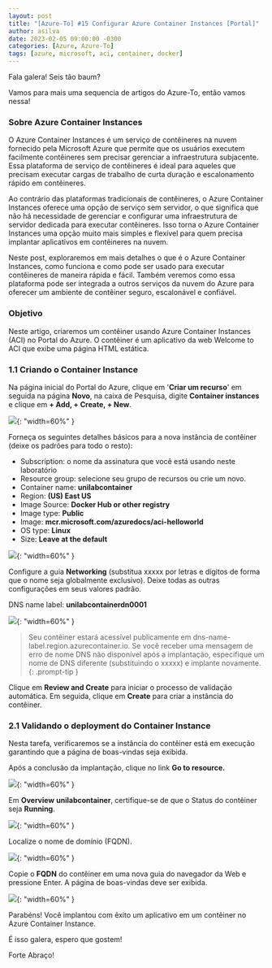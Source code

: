 ```yaml
---
layout: post
title: "[Azure-To] #15 Configurar Azure Container Instances [Portal]"
author: asilva
date: 2023-02-05 09:00:00 -0300
categories: [Azure, Azure-To]
tags: [azure, microsoft, aci, container, docker]
---
```


Fala galera! Seis tão baum?

Vamos para mais uma sequencia de artigos do Azure-To, então vamos nessa!

### **Sobre Azure Container Instances**

O Azure Container Instances é um serviço de contêineres na nuvem fornecido pela Microsoft Azure que permite que os usuários executem facilmente contêineres sem precisar gerenciar a infraestrutura subjacente. Essa plataforma de serviço de contêineres é ideal para aqueles que precisam executar cargas de trabalho de curta duração e escalonamento rápido em contêineres.

Ao contrário das plataformas tradicionais de contêineres, o Azure Container Instances oferece uma opção de serviço sem servidor, o que significa que não há necessidade de gerenciar e configurar uma infraestrutura de servidor dedicada para executar contêineres. Isso torna o Azure Container Instances uma opção muito mais simples e flexível para quem precisa implantar aplicativos em contêineres na nuvem.

Neste post, exploraremos em mais detalhes o que é o Azure Container Instances, como funciona e como pode ser usado para executar contêineres de maneira rápida e fácil. Também veremos como essa plataforma pode ser integrada a outros serviços da nuvem do Azure para oferecer um ambiente de contêiner seguro, escalonável e confiável.

### **Objetivo**

Neste artigo, criaremos um contêiner usando Azure Container Instances (ACI) no Portal do Azure. O contêiner é um aplicativo da web Welcome to ACI que exibe uma página HTML estática.

### **1.1 Criando o Container Instance**

Na página inicial do Portal do Azure, clique em '**Criar um recurso**' em seguida na página **Novo**, na caixa de Pesquisa, digite **Container instances** e clique em **+ Add, + Create, + New**.

![](/assets/img/57/aci01.png){: "width=60%" }

Forneça os seguintes detalhes básicos para a nova instância de contêiner (deixe os padrões para todo o resto):

- Subscription: o nome da assinatura que você está usando neste laboratório
- Resource group: selecione seu grupo de recursos ou crie um novo.
- Container name: **unilabcontainer**
- Region: **(US) East US**
- Image Source: **Docker Hub or other registry**
- Image type: **Public**
- Image: **mcr.microsoft.com/azuredocs/aci-helloworld**
- OS type: **Linux**
- Size: **Leave at the default**

![](/assets/img/57/aci02.png){: "width=60%" }

Configure a guia **Networking** (substitua xxxxx por letras e dígitos de forma que o nome seja globalmente exclusivo). Deixe todas as outras configurações em seus valores padrão.

DNS name label: **unilabcontainerdn0001**

![](/assets/img/57/aci03.png){: "width=60%" }

>Seu contêiner estará acessível publicamente em dns-name-label.region.azurecontainer.io. Se você receber uma mensagem de erro de nome DNS não disponível após a implantação, especifique um nome de DNS diferente (substituindo o xxxxx) e implante novamente.
{: .prompt-tip }

Clique em **Review and Create** para iniciar o processo de validação automática. Em seguida, clique em **Create** para criar a instância do contêiner.

### **2.1 Validando o deployment do Container Instance**

Nesta tarefa, verificaremos se a instância do contêiner está em execução garantindo que a página de boas-vindas seja exibida.

Após a conclusão da implantação, clique no link **Go to resource.**

![](/assets/img/57/aci04.png){: "width=60%" }

Em **Overview** **unilabcontainer**, certifique-se de que o Status do contêiner seja **Running**.

![](/assets/img/57/aci05.png){: "width=60%" }

Localize o nome de domínio (FQDN).

![](/assets/img/57/aci06.png){: "width=60%" }

Copie o **FQDN** do contêiner em uma nova guia do navegador da Web e pressione Enter. A página de boas-vindas deve ser exibida.

![](/assets/img/57/aci07.png){: "width=60%" }

Parabéns! Você implantou com êxito um aplicativo em um contêiner no Azure Container Instance.

É isso galera, espero que gostem!

Forte Abraço!